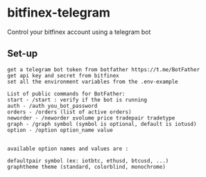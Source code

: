 # bitfinex-telegram
Control your bitfinex account using a telegram bot

## Set-up

	get a telegram bot token from botfather https://t.me/BotFather
	get api key and secret from bitfinex
	set all the environment variables from the .env-example

	List of public commands for BotFather:
	start - /start : verify if the bot is running
	auth - /auth you_bot_password 
	orders - /orders (list of active orders)
	neworder - /neworder ±volume price tradepair tradetype
	graph - /graph symbol (symbol is optional, default is iotusd)
	option - /option option_name value 

## 
	available option names and values are : 

	defaultpair symbol (ex: iotbtc, ethusd, btcusd, ...)
	graphtheme theme (standard, colorblind, monochrome)
